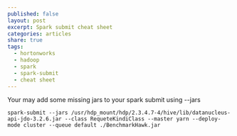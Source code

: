 ```yaml
---
published: false
layout: post
excerpt: Spark submit cheat sheet
categories: articles
share: true
tags:
  - hortonworks
  - hadoop
  - spark
  - spark-submit
  - cheat sheet
---
```

Your may add some missing jars to your spark submit using --jars

```shell
spark-submit --jars /usr/hdp_mount/hdp/2.3.4.7-4/hive/lib/datanucleus-api-jdo-3.2.6.jar --class RequeteKindiClass --master yarn --deploy-mode cluster --queue default ./BenchmarkHawk.jar
```

